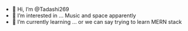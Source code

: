 - 👋 Hi, I’m @Tadashi269
- 👀 I’m interested in ... Music and space apparently
- 🌱 I’m currently learning ... or we can say trying to learn MERN stack


<!---
Tadashi269/Tadashi269 is a ✨ special ✨ repository because its `README.md` (this file) appears on your GitHub profile.
You can click the Preview link to take a look at your changes.
--->
